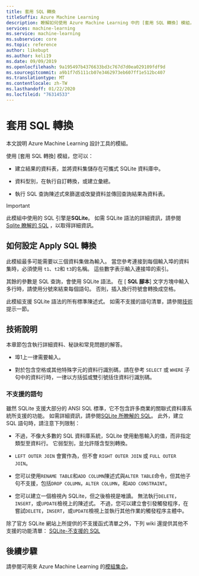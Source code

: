 ```yaml
---
title: 套用 SQL 轉換
titleSuffix: Azure Machine Learning
description: 瞭解如何使用 Azure Machine Learning 中的 [套用 SQL 轉換] 模組，在輸入資料集上執行 SQLite 查詢以轉換資料。
services: machine-learning
ms.service: machine-learning
ms.subservice: core
ms.topic: reference
author: likebupt
ms.author: keli19
ms.date: 09/09/2019
ms.openlocfilehash: 9a195497b4376633bd3c767d7d0ea029109fdf9d
ms.sourcegitcommit: a9b1f7d5111cb07e3462973eb607ff1e512bc407
ms.translationtype: MT
ms.contentlocale: zh-TW
ms.lasthandoff: 01/22/2020
ms.locfileid: "76314533"
---
```

# <a name="apply-sql-transformation"></a>套用 SQL 轉換

本文說明 Azure Machine Learning 設計工具的模組。

使用 [套用 SQL 轉換] 模組，您可以：
  
-   建立結果的資料表，並將資料集儲存在可攜式 SQLite 資料庫中。  
  
-   資料型別，在執行自訂轉換，或建立彙總。  
  
-   執行 SQL 查詢陳述式來篩選或改變資料並傳回查詢結果為資料表。  

> [!IMPORTANT]
> 此模組中使用的 SQL 引擎是**SQLite**。 如需 SQLite 語法的詳細資訊，請參閱[Sqlite 瞭解的 SQL](https://www.sqlite.org/index.html) ，以取得詳細資訊。  

## <a name="how-to-configure-apply-sql-transformation"></a>如何設定 Apply SQL 轉換  

此模組最多可能需要以三個資料集做為輸入。 當您參考連接到每個輸入埠的資料集時，必須使用 `t1`、`t2`和 `t3`的名稱。 這些數字表示輸入連接埠的索引。  
  
其餘的參數是 SQL 查詢，會使用 SQLite 語法。 在 [ **SQL 腳本**] 文字方塊中輸入多行時，請使用分號來結束每個語句。 否則，插入換行符號會轉換成空格。  

此模組支援 SQLite 語法的所有標準陳述式。 如需不支援的語句清單，請參閱[技術](#technical-notes)提示一節。

##  <a name="technical-notes"></a>技術說明  

本章節包含執行詳細資料、秘訣和常見問題的解答。

-   埠1上一律需要輸入。  
  
-   對於包含空格或其他特殊字元的資料行識別碼，請在參考 `SELECT` 或 `WHERE` 子句中的資料行時，一律以方括弧或雙引號括住資料行識別碼。  
  
### <a name="unsupported-statements"></a>不支援的語句  

雖然 SQLite 支援大部分的 ANSI SQL 標準，它不包含許多商業的關聯式資料庫系統所支援的功能。 如需詳細資訊，請參閱[SQLite 所瞭解的 SQL](http://www.sqlite.org/lang.html)。 此外，建立 SQL 語句時，請注意下列限制：  
  
- 不過，不像大多數的 SQL 資料庫系統，SQLite 使用動態輸入的值，而非指定類型至資料行。 它弱型別，並允許隱含型別轉換。  
  
- `LEFT OUTER JOIN` 會實作為，但不會 `RIGHT OUTER JOIN` 或 `FULL OUTER JOIN`。  

- 您可以使用`RENAME TABLE`和`ADD COLUMN`陳述式與`ALTER TABLE`命令，但其他子句不支援，包括`DROP COLUMN`，`ALTER COLUMN`，和`ADD CONSTRAINT`。  
  
- 您可以建立一個檢視內 SQLite，但之後檢視是唯讀。 無法執行`DELETE`，`INSERT`，或`UPDATE`檢視上的陳述式。 不過，您可以建立會引發觸發程序，在嘗試`DELETE`，`INSERT`，或`UPDATE`檢視上並執行其他作業的觸發程序主體中。  
  

除了官方 SQLite 網站上所提供的不支援函式清單之外，下列 wiki 還提供其他不支援的功能清單： [SQLite-不支援的 SQL](http://www2.sqlite.org/cvstrac/wiki?p=UnsupportedSql)  
    
## <a name="next-steps"></a>後續步驟

請參閱可用來 Azure Machine Learning 的[模組集合](module-reference.md)。 

